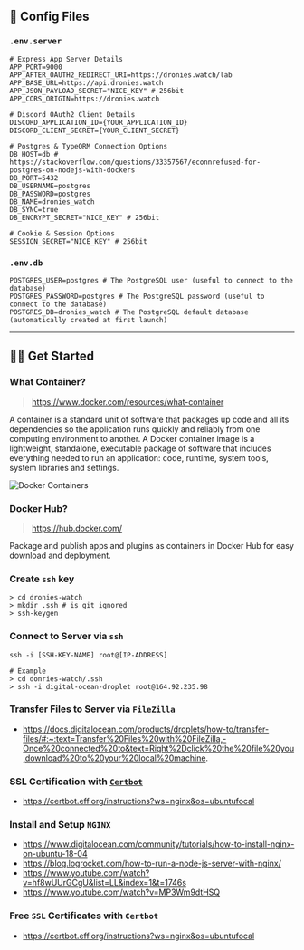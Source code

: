## 🔨 Config Files

### `.env.server`

```text
# Express App Server Details
APP_PORT=9000
APP_AFTER_OAUTH2_REDIRECT_URI=https://dronies.watch/lab
APP_BASE_URL=https://api.dronies.watch
APP_JSON_PAYLOAD_SECRET="NICE_KEY" # 256bit
APP_CORS_ORIGIN=https://dronies.watch

# Discord OAuth2 Client Details
DISCORD_APPLICATION_ID={YOUR_APPLICATION_ID}
DISCORD_CLIENT_SECRET={YOUR_CLIENT_SECRET}

# Postgres & TypeORM Connection Options
DB_HOST=db # https://stackoverflow.com/questions/33357567/econnrefused-for-postgres-on-nodejs-with-dockers
DB_PORT=5432
DB_USERNAME=postgres
DB_PASSWORD=postgres
DB_NAME=dronies_watch
DB_SYNC=true
DB_ENCRYPT_SECRET="NICE_KEY" # 256bit

# Cookie & Session Options
SESSION_SECRET="NICE_KEY" # 256bit
```

### `.env.db`

```text
POSTGRES_USER=postgres # The PostgreSQL user (useful to connect to the database)
POSTGRES_PASSWORD=postgres # The PostgreSQL password (useful to connect to the database)
POSTGRES_DB=dronies_watch # The PostgreSQL default database (automatically created at first launch)
```

---

## 👨‍💻 Get Started

### What Container?
> https://www.docker.com/resources/what-container

A container is a standard unit of software that packages up code
and all its dependencies so the application runs quickly and reliably
from one computing environment to another.
A Docker container image is a lightweight, standalone, executable package of software
that includes everything needed to run an application: code, runtime, system tools,
system libraries and settings.

<img src="https://raw.githubusercontent.com/bennodev19/dronies-watch/master/static/docker-containers.png" alt="Docker Containers">

### Docker Hub?
> https://hub.docker.com/

Package and publish apps and plugins as containers in Docker Hub for easy download and deployment.

### Create `ssh` key

```shell
> cd dronies-watch
> mkdir .ssh # is git ignored
> ssh-keygen
```

### Connect to Server via `ssh`

```shell
ssh -i [SSH-KEY-NAME] root@[IP-ADDRESS]

# Example
> cd donries-watch/.ssh
> ssh -i digital-ocean-droplet root@164.92.235.98
```

### Transfer Files to Server via `FileZilla`
- https://docs.digitalocean.com/products/droplets/how-to/transfer-files/#:~:text=Transfer%20Files%20with%20FileZilla,-Once%20connected%20to&text=Right%2Dclick%20the%20file%20you,download%20to%20your%20local%20machine.

### SSL Certification with [`Certbot`](https://certbot.eff.org/)
- https://certbot.eff.org/instructions?ws=nginx&os=ubuntufocal

### Install and Setup `NGINX`
- https://www.digitalocean.com/community/tutorials/how-to-install-nginx-on-ubuntu-18-04
- https://blog.logrocket.com/how-to-run-a-node-js-server-with-nginx/
- https://www.youtube.com/watch?v=hf8wUUrGCgU&list=LL&index=1&t=1746s
- https://www.youtube.com/watch?v=MP3Wm9dtHSQ

### Free `SSL` Certificates with `Certbot`
- https://certbot.eff.org/instructions?ws=nginx&os=ubuntufocal
